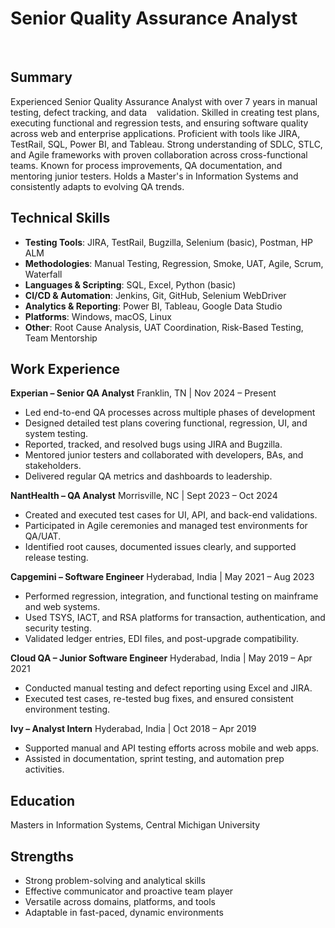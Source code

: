 



# Senior Quality Assurance Analyst 
   
## Summary

Experienced Senior Quality Assurance Analyst with over 7 years in manual testing, defect tracking, and data    validation. Skilled in creating test plans, executing functional and regression tests, and ensuring software quality across web and enterprise applications. Proficient with tools like JIRA, TestRail, SQL, Power BI, and Tableau. Strong understanding of SDLC, STLC, and Agile frameworks with proven collaboration across cross-functional teams. Known for process improvements, QA documentation, and mentoring junior testers. Holds a Master's in Information Systems and consistently adapts to evolving QA trends.

## Technical Skills

- **Testing Tools**: JIRA, TestRail, Bugzilla, Selenium (basic), Postman, HP ALM
- **Methodologies**: Manual Testing, Regression, Smoke, UAT, Agile, Scrum, Waterfall
- **Languages & Scripting**: SQL, Excel, Python (basic)
- **CI/CD & Automation**: Jenkins, Git, GitHub, Selenium WebDriver
- **Analytics & Reporting**: Power BI, Tableau, Google Data Studio
- **Platforms**: Windows, macOS, Linux
- **Other**: Root Cause Analysis, UAT Coordination, Risk-Based Testing, Team Mentorship

## Work Experience

**Experian – Senior QA Analyst** 
Franklin, TN | Nov 2024 – Present

- Led end-to-end QA processes across multiple phases of development
- Designed detailed test plans covering functional, regression, UI, and system testing.
- Reported, tracked, and resolved bugs using JIRA and Bugzilla.
- Mentored junior testers and collaborated with developers, BAs, and stakeholders.
- Delivered regular QA metrics and dashboards to leadership.

**NantHealth – QA Analyst**
Morrisville, NC | Sept 2023 – Oct 2024

- Created and executed test cases for UI, API, and back-end validations.
- Participated in Agile ceremonies and managed test environments for QA/UAT.
- Identified root causes, documented issues clearly, and supported release testing.

**Capgemini – Software Engineer**
Hyderabad, India | May 2021 – Aug 2023

- Performed regression, integration, and functional testing on mainframe and web systems.
- Used TSYS, IACT, and RSA platforms for transaction, authentication, and security testing.
- Validated ledger entries, EDI files, and post-upgrade compatibility.

**Cloud QA – Junior Software Engineer**
Hyderabad, India | May 2019 – Apr 2021

- Conducted manual testing and defect reporting using Excel and JIRA.
- Executed test cases, re-tested bug fixes, and ensured consistent environment testing.

**Ivy – Analyst Intern**
Hyderabad, India | Oct 2018 – Apr 2019

- Supported manual and API testing efforts across mobile and web apps.
- Assisted in documentation, sprint testing, and automation prep activities.



## Education

Masters in Information Systems, Central Michigan University

## Strengths

- Strong problem-solving and analytical skills
- Effective communicator and proactive team player
- Versatile across domains, platforms, and tools
- Adaptable in fast-paced, dynamic environments


